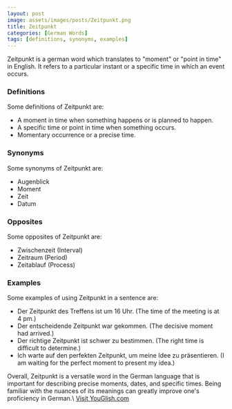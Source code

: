 ```yaml
---
layout: post
image: assets/images/posts/Zeitpunkt.png
title: Zeitpunkt
categories: [German Words]
tags: [definitions, synonyms, examples]
---
```


Zeitpunkt is a german word which translates to "moment" or "point in time" in English. It refers to a particular instant or a specific time in which an event occurs. 

### Definitions
Some definitions of Zeitpunkt are:

- A moment in time when something happens or is planned to happen. 
- A specific time or point in time when something occurs. 
- Momentary occurrence or a precise time. 

### Synonyms
Some synonyms of Zeitpunkt are:

- Augenblick 
- Moment 
- Zeit 
- Datum 

### Opposites
Some opposites of Zeitpunkt are:

- Zwischenzeit (Interval)
- Zeitraum (Period)
- Zeitablauf (Process)

### Examples
Some examples of using Zeitpunkt in a sentence are:

- Der Zeitpunkt des Treffens ist um 16 Uhr. (The time of the meeting is at 4 pm.)
- Der entscheidende Zeitpunkt war gekommen. (The decisive moment had arrived.)
- Der richtige Zeitpunkt ist schwer zu bestimmen. (The right time is difficult to determine.)
- Ich warte auf den perfekten Zeitpunkt, um meine Idee zu präsentieren. (I am waiting for the perfect moment to present my idea.)

Overall, Zeitpunkt is a versatile word in the German language that is important for describing precise moments, dates, and specific times. Being familiar with the nuances of its meanings can greatly improve one's proficiency in German.\ <a id="yg-widget-0" class="youglish-widget" data-query="Zeitpunkt" data-lang="german" data-components="8412" data-auto-start="0" data-bkg-color="theme_light" data-title="How%20to%20pronounce%20Zeitpunkt%20in%20German"  rel="nofollow" href="https://youglish.com">Visit YouGlish.com</a><script async src="https://youglish.com/public/emb/widget.js" charset="utf-8"></script>